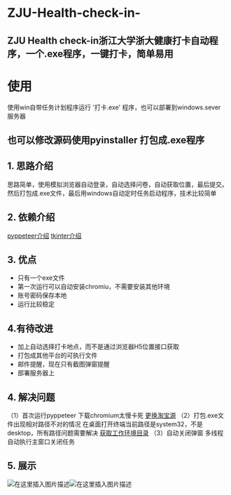 # ZJU-Health-check-in-
ZJU Health check-in浙江大学浙大健康打卡自动程序，一个.exe程序，一键打卡，简单易用
-------------------------
# 使用
使用win自带任务计划程序运行 '打卡.exe' 程序，也可以部署到windows.sever 服务器

也可以修改源码使用pyinstaller 打包成.exe程序
-------------------------
## 1. 思路介绍
思路简单，使用模拟浏览器自动登录，自动选择问卷，自动获取位置，最后提交。然后打包成.exe文件，最后用windows自动定时任务启动程序，技术比较简单
## 2. 依赖介绍
[pyppeteer介绍](https://blog.csdn.net/freeking101/article/details/93331204)
[tkinter介绍](https://www.cnblogs.com/beile/p/14474808.html)
## 3. 优点
 - 只有一个exe文件
 - 第一次运行可以自动安装chromiu，不需要安装其他环境
 - 账号密码保存本地
 - 运行比较稳定
 ## 4.有待改进
 
 - 加上自动选择打卡地点，而不是通过浏览器H5位置接口获取
 - 打包成其他平台的可执行文件
 - 邮件提醒，现在只有截图弹窗提醒
 - 部署服务器上
 
## 4. 解决问题
 （1）首次运行pyppeteer 下载chromium太慢卡死
		 [更换淘宝源](https://www.168seo.cn/python/25259.html)
（2）打包.exe文件出现相对路径不对的情况
在桌面打开终端当前路径是system32，不是desktop，所有路径问题需要解决
[获取工作环境目录](https://blog.csdn.net/wangziyang777/article/details/106998390/)
（3）自动关闭弹窗
多线程自动执行主窗口关闭任务
## 5. 展示
![在这里插入图片描述](https://img-blog.csdnimg.cn/bb27090d6e06445c993504867fc32958.png)![在这里插入图片描述](https://img-blog.csdnimg.cn/38cc32489f71435ea03e4beb208173be.png?x-oss-process=image/watermark,type_d3F5LXplbmhlaQ,shadow_50,text_Q1NETiBASnVuaWVzb24=,size_13,color_FFFFFF,t_70,g_se,x_16)
